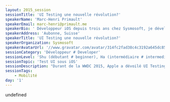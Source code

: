 ```yaml
---
layout: 2015_session
sessionTitle: 'UI Testing une nouvelle révolution?'
speakerName: 'Marc-Henri Primault'
speakerEmail: marc-henri@primault.me
speakerBio: ' Développeur iOS depuis trois ans chez Sysmosoft, je développe SENSE: une plateforme de sécurité dédiée aux développeurs d’applications mobiles.'
speakerAddress: 'Aubonne, Suisse'
speakerTitle: 'UI Testing une nouvelle révolution?'
speakerOrganization: Sysmosoft
speakerAvatarUrl: '//www.gravatar.com/avatar/314fc2fad38c4c3192a645dc851c5db5?size=200&default=mm'
sessionCategory: 'Développeur # Developer'
sessionLevel: 'Shu (débutant # beginner), Ha (intermédiaire # intermediate)'
sessionTopic: 'Test UI sous iOS'
sessionDescription: "Durant de la WWDC 2015, Apple a dévoilé UI Testing! Enfin, un framework de test pour les interfaces supporté officiellement.\nQu'apporte ce nouveau framework? Quels sont ces possiblités de test?\n\nCette session présentera UI Testing et mettra en pratique quelques tests pour une application mobile sous iOS. \nEt pourquoi pas se divertir en faisant des tests..."
sessionTags:
    - Mobilité
day: '1'
---
```


undefined
